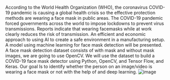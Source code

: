  According to the World Health Organization (WHO), the coronavirus COVID-19 pandemic is causing a global health crisis so the effective protection methods are wearing a face mask in public areas. 
The COVID-19 pandemic forced governments across the world to impose lockdowns to prevent virus transmissions. Reports indicate that wearing facemasks while at work clearly reduces the risk of transmission. 
An efficient and economic approach to using AI to create a safe environment in a manufacturing setup. A model using machine learning for face mask detection will be presented.
 A face mask detection dataset consists of with mask and without mask images, we are going to use OpenCV. We will use the dataset to build a COVID-19 face mask detector using Python, OpenCV, and Tensor Flow, and Keras. 
Our goal Is to identify whether the person on an image/video is wearing a face mask or not with the help of and deep learning.
![image](https://user-images.githubusercontent.com/89287359/130310320-c380bdb5-b605-4d57-8b48-afe0694a0deb.png)

